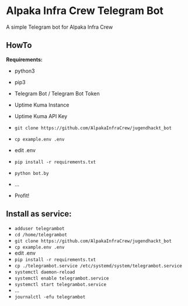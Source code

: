 # Alpaka Infra Crew Telegram Bot

A simple Telegram bot for Alpaka Infra Crew


## HowTo

**Requirements:**
- python3
- pip3
- Telegram Bot / Telegram Bot Token
- Uptime Kuma Instance
- Uptime Kuma API Key

- `git clone https://github.com/AlpakaInfraCrew/jugendhackt_bot`
- `cp example.env .env`
- edit .env
- `pip install -r requirements.txt`
- `python bot.by`
- ...
- Profit!

## Install as service:

- `adduser telegrambot`
- `cd /home/telegrambot`
- `git clone https://github.com/AlpakaInfraCrew/jugendhackt_bot`
- `cp example.env .env`
- edit .env
- `pip install -r requirements.txt`
- `cp ./telegrambot.service /etc/systemd/system/telegrambot.service`
- `systemctl daemon-reload`
- `systemctl enable telegrambot.service`
- `systemctl start telegrambot.service`
- ...
- `journalctl -efu telegrambot`